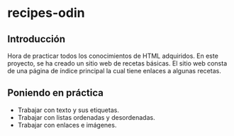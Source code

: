 # recipes-odin


## Introducción

Hora de practicar todos los conocimientos de HTML adquiridos. En este proyecto, se ha creado un sitio web de recetas básicas.
El sitio web consta de una página de índice principal la cual tiene enlaces a algunas recetas.

## Poniendo en práctica

* Trabajar con texto y sus etiquetas.
* Trabajar con listas ordenadas y desordenadas.
* Trabajar con enlaces e imágenes.
